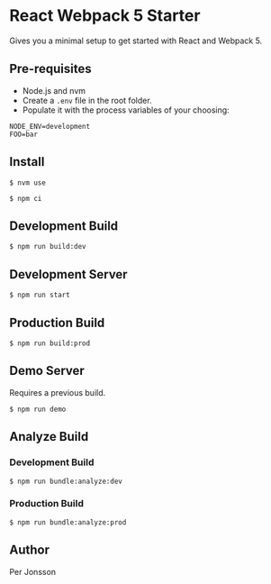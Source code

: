 # React Webpack 5 Starter

Gives you a minimal setup to get started with React and Webpack 5.

## Pre-requisites

- Node.js and nvm
- Create a `.env` file in the root folder.
- Populate it with the process variables of your choosing:

```
NODE_ENV=development
FOO=bar
```

## Install

`$ nvm use`

`$ npm ci`

## Development Build

`$ npm run build:dev`

## Development Server

`$ npm run start`

## Production Build

`$ npm run build:prod`

## Demo Server

Requires a previous build.

`$ npm run demo`

## Analyze Build

### Development Build

`$ npm run bundle:analyze:dev`

### Production Build

`$ npm run bundle:analyze:prod`

## Author

Per Jonsson
